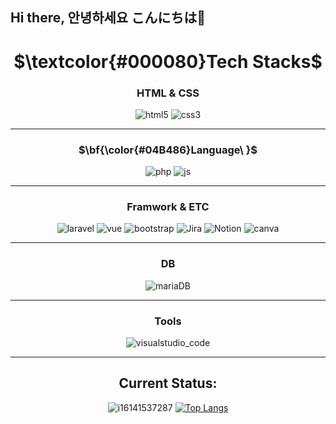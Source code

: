 ## Hi there, 안녕하세요 こんにちは👋
<div align="center">
<h1>$\textcolor{#000080}Tech Stacks$</h1>
<h3>HTML & CSS</h3>

![html5](https://img.shields.io/badge/HTML5-E34F26?style=for-the-badge&logo=html5&logoColor=white) ![css3](https://img.shields.io/badge/CSS3-1572B6?style=for-the-badge&logo=css3&logoColor=white)
</div>
<hr>
<div align="center">
<h3>$\bf{\color{#04B486}Language\ }$</h3>

![php](https://img.shields.io/badge/PHP-777BB4?style=for-the-badge&logo=php&logoColor=white) ![js](https://img.shields.io/badge/JavaScript-F7DF1E?style=for-the-badge&logo=JavaScript&logoColor=white)
</div>
<hr>
<div align="center">
<h3>Framwork & ETC</h3>

![laravel](https://img.shields.io/badge/Laravel-FF2D20?style=for-the-badge&logo=laravel&logoColor=white) ![vue](https://img.shields.io/badge/Vue.js-35495E?style=for-the-badge&logo=vue.js&logoColor=4FC08D) ![bootstrap](https://img.shields.io/badge/Bootstrap-563D7C?style=for-the-badge&logo=bootstrap&logoColor=white) ![Jira](https://img.shields.io/badge/Jira-0052CC?style=for-the-badge&logo=Jira&logoColor=white) ![Notion](https://img.shields.io/badge/Notion-%23000000.svg?style=for-the-badge&logo=notion&logoColor=white) ![canva](https://img.shields.io/badge/Canva-%2300C4CC.svg?&style=for-the-badge&logo=Canva&logoColor=white)
</div>
<hr>
<div align="center">
<h3>DB</h3>

![mariaDB](https://img.shields.io/badge/MariaDB-003545?style=for-the-badge&logo=mariadb&logoColor=white)
</div>
<hr>
<div align="center">
<h3>Tools</h3>

![visualstudio_code](https://img.shields.io/badge/Made%20for-VSCode-1f425f.svg)
</div>
<hr>
<div align="center">
<h2>Current Status: </h2>

![i16141537287](https://github.com/user-attachments/assets/c3054d2f-73bc-41d5-aee6-1f40fdcadb2f)   [![Top Langs](https://github-readme-stats.vercel.app/api/top-langs/?username=CHOIdotGit)](https://github.com/anuraghazra/github-readme-stats)
</div>
